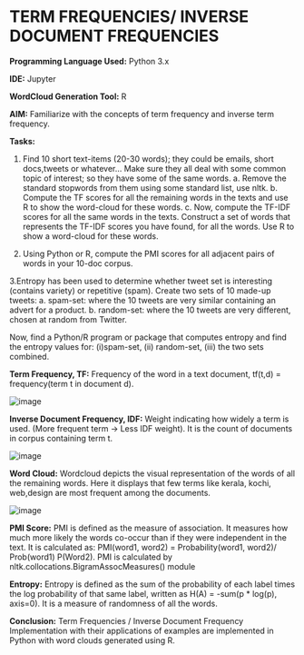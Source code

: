 # TERM FREQUENCIES/ INVERSE DOCUMENT FREQUENCIES

**Programming Language Used:** Python 3.x

**IDE:** Jupyter

**WordCloud Generation Tool:** R 

**AIM:** Familiarize with the concepts of term frequency and inverse term frequency.

**Tasks:**
1. Find 10 short text-items (20-30 words); they could be emails, short docs,tweets or whatever… Make
sure they all deal with some common topic of interest; so they have some of the same words.
  a. Remove the standard stopwords from them using some standard list, use nltk.
  b. Compute the TF scores for all the remaining words in the texts and use R to show the word-cloud for
these words.
  c. Now, compute the TF-IDF scores for all the same words in the texts. Construct a set of words that
represents the TF-IDF scores you have found, for all the words. Use R to show a word-cloud for these words.

2. Using Python or R, compute the PMI scores for all adjacent pairs of words in your 10-doc corpus.

3.Entropy has been used to determine whether tweet set is interesting (contains variety) or repetitive
(spam). Create two sets of 10 made-up tweets:
  a. spam-set: where the 10 tweets are very similar containing an advert for a product.
  b. random-set: where the 10 tweets are very different, chosen at random from Twitter.

Now, find a Python/R program or package that computes entropy and find the entropy values for:
(i)spam-set, 
(ii) random-set, 
(iii) the two sets combined.

**Term Frequency, TF:** Frequency of the word in a text document, tf(t,d) = frequency(term t in document d).

![image](https://user-images.githubusercontent.com/38240162/72670210-f87def00-3a32-11ea-83be-c3b96088d244.png)


**Inverse Document Frequency, IDF:** Weight indicating how widely a term is used. (More frequent term -> Less IDF weight).
It is the count of documents in corpus containing term t.

![image](https://user-images.githubusercontent.com/38240162/72670223-1a777180-3a33-11ea-9978-715e5ef0e7c2.png)


**Word Cloud:** Wordcloud depicts the visual representation of the words of all the remaining words. Here it displays that few
terms like kerala, kochi, web,design are most frequent among the documents.

![image](https://user-images.githubusercontent.com/38240162/72670207-e7cd7900-3a32-11ea-9125-8967f4afb4fe.png)

**PMI Score:** PMI is defined as the measure of association. It measures how much more likely the words co-occur than if they were independent in the text. It is calculated as: PMI(word1, word2) = Probability(word1, word2)/ Prob(word1) P(Word2).
PMI is calculated by nltk.collocations.BigramAssocMeasures() module

**Entropy:** Entropy is defined as the sum of the probability of each label times the log probability of that same
label, written as H(A) = -sum(p * log(p), axis=0). It is a measure of randomness of all the words.

**Conclusion:**
Term Frequencies / Inverse Document Frequency Implementation with their applications of examples are implemented in Python with word clouds generated using R.

